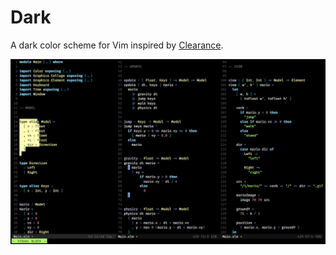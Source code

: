 # Dark

A dark color scheme for Vim inspired by [Clearance](https://github.com/cseelus/vim-colors-clearance).

![vim-dark](vim-dark.png)
